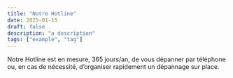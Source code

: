 ```yaml
---
title: "Notre Hotline"
date: 2025-01-15
draft: false
description: "a description"
tags: ["example", "tag"]
---
```


Notre Hotline est en mesure, 365 jours/an, de vous dépanner par téléphone ou, en cas de nécessité, d’organiser rapidement un dépannage sur place.

